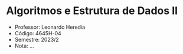 # Algoritmos e Estrutura de Dados II

-  Professor: Leonardo Heredia
-  Código: 4645H-04
-  Semestre: 2023/2
-  Nota: ...
